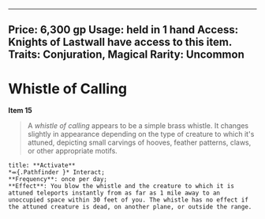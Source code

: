 
---
Price: 6,300 gp
Usage: held in 1 hand
Access: Knights of Lastwall have access to this item.
Traits: Conjuration, Magical
Rarity: Uncommon
---

# Whistle of Calling

**Item 15**

> A *whistle of calling* appears to be a simple brass whistle. It changes slightly in appearance depending on the type of creature to which it's attuned, depicting small carvings of hooves, feather patterns, claws, or other appropriate motifs.

```ad-embed-ability
title: **Activate**
*⬺{.Pathfinder }* Interact; 
**Frequency**: once per day;
**Effect**: You blow the whistle and the creature to which it is attuned teleports instantly from as far as 1 mile away to an unoccupied space within 30 feet of you. The whistle has no effect if the attuned creature is dead, on another plane, or outside the range.

```
